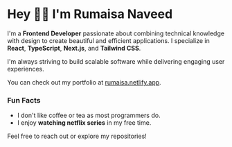 # Hey 👋🏻 I'm Rumaisa Naveed

I'm a **Frontend Developer** passionate about combining technical knowledge with design to create beautiful and efficient applications. I specialize in **React**, **TypeScript**, **Next.js**, and **Tailwind CSS**.

I'm always striving to build scalable software while delivering engaging user experiences. 

You can check out my portfolio at [rumaisa.netlify.app](https://rumaisa.netlify.app).

### Fun Facts
- I don't like coffee or tea as most programmers do.
- I enjoy **watching netflix series** in my free time.

Feel free to reach out or explore my repositories!
